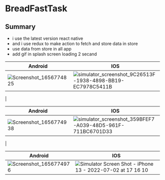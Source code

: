 # BreadFastTask
## Summary
- i use the latest version react native
- and i use redux to make action to fetch and store data in store 
- use data from store in all app 
- add gif in splash screen loading 2 secand


| Android | IOS |
|---|---|
|![Screenshot_1656774825](https://user-images.githubusercontent.com/17288652/177006297-e1d68855-2559-4ea6-8099-5d7b52d211a1.png) | ![simulator_screenshot_9C26513F-1938-4898-BB19-EC7978C5411B](https://user-images.githubusercontent.com/17288652/177006239-854329ca-b83a-4bba-9b8e-7b5abdbb3746.png)
 |

| Android | IOS |
|---|---|
| ![Screenshot_1656774938](https://user-images.githubusercontent.com/17288652/177006361-639ee913-8894-451b-b725-cba761f0340b.png) | ![simulator_screenshot_359BFEF7-A039-48D5-961F-711BC6701D33](https://user-images.githubusercontent.com/17288652/177006352-93d7548e-80e6-4a71-9e02-6c943fba4704.png)
|

| Android | IOS |
|---|---|
| ![Screenshot_1656774976](https://user-images.githubusercontent.com/17288652/177006393-ef20dfdd-0677-4446-83e7-4393a8d5c062.png) |![Simulator Screen Shot - iPhone 13 - 2022-07-02 at 17 16 10](https://user-images.githubusercontent.com/17288652/177006399-f349b267-c873-446b-9b5e-83e65f6c1e33.png)|
